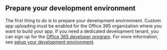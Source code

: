 ## Prepare your development environment

The first thing to do is to prepare your development environment. Custom app uploading must be enabled for the Office 365 organization where you want to build your app. If you need a dedicated development tenant, you can sign up for the [Office 365 developer program](https://developer.microsoft.com/office/dev-program). For more information, see [setup your development environment](~/concepts/build-and-test/prepare-your-o365-tenant.md).